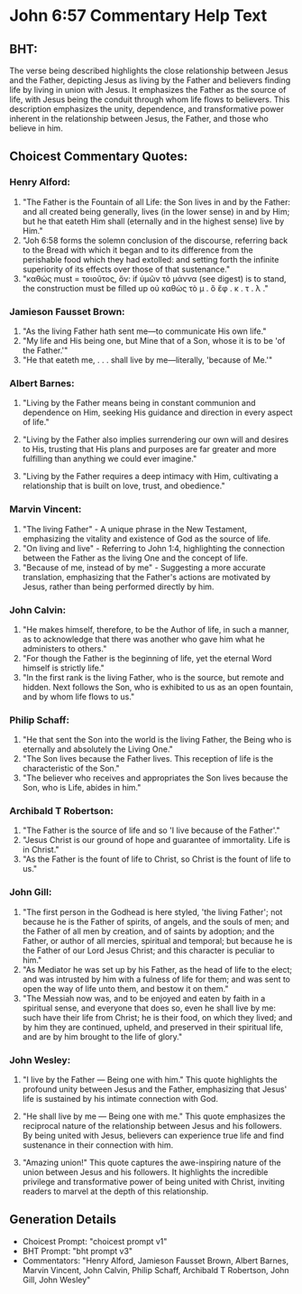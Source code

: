 # John 6:57 Commentary Help Text

## BHT:
The verse being described highlights the close relationship between Jesus and the Father, depicting Jesus as living by the Father and believers finding life by living in union with Jesus. It emphasizes the Father as the source of life, with Jesus being the conduit through whom life flows to believers. This description emphasizes the unity, dependence, and transformative power inherent in the relationship between Jesus, the Father, and those who believe in him.

## Choicest Commentary Quotes:
### Henry Alford:
1. "The Father is the Fountain of all Life: the Son lives in and by the Father: and all created being generally, lives (in the lower sense) in and by Him; but he that eateth Him shall (eternally and in the highest sense) live by Him." 
2. "Joh 6:58 forms the solemn conclusion of the discourse, referring back to the Bread with which it began and to its difference from the perishable food which they had extolled: and setting forth the infinite superiority of its effects over those of that sustenance." 
3. "καθώς must = τοιοῦτος, ὅν: if ὑμῶν τὸ μάννα (see digest) is to stand, the construction must be filled up οὐ καθὼς τὸ μ . ὃ ἔφ . κ . τ . λ ."

### Jamieson Fausset Brown:
1. "As the living Father hath sent me—to communicate His own life."
2. "My life and His being one, but Mine that of a Son, whose it is to be 'of the Father.'"
3. "He that eateth me, . . . shall live by me—literally, 'because of Me.'"

### Albert Barnes:
1. "Living by the Father means being in constant communion and dependence on Him, seeking His guidance and direction in every aspect of life."

2. "Living by the Father also implies surrendering our own will and desires to His, trusting that His plans and purposes are far greater and more fulfilling than anything we could ever imagine."

3. "Living by the Father requires a deep intimacy with Him, cultivating a relationship that is built on love, trust, and obedience."

### Marvin Vincent:
1. "The living Father" - A unique phrase in the New Testament, emphasizing the vitality and existence of God as the source of life.
2. "On living and live" - Referring to John 1:4, highlighting the connection between the Father as the living One and the concept of life.
3. "Because of me, instead of by me" - Suggesting a more accurate translation, emphasizing that the Father's actions are motivated by Jesus, rather than being performed directly by him.

### John Calvin:
1. "He makes himself, therefore, to be the Author of life, in such a manner, as to acknowledge that there was another who gave him what he administers to others."
2. "For though the Father is the beginning of life, yet the eternal Word himself is strictly life."
3. "In the first rank is the living Father, who is the source, but remote and hidden. Next follows the Son, who is exhibited to us as an open fountain, and by whom life flows to us."

### Philip Schaff:
1. "He that sent the Son into the world is the living Father, the Being who is eternally and absolutely the Living One." 
2. "The Son lives because the Father lives. This reception of life is the characteristic of the Son." 
3. "The believer who receives and appropriates the Son lives because the Son, who is Life, abides in him."

### Archibald T Robertson:
1. "The Father is the source of life and so 'I live because of the Father'." 
2. "Jesus Christ is our ground of hope and guarantee of immortality. Life is in Christ." 
3. "As the Father is the fount of life to Christ, so Christ is the fount of life to us."

### John Gill:
1. "The first person in the Godhead is here styled, 'the living Father'; not because he is the Father of spirits, of angels, and the souls of men; and the Father of all men by creation, and of saints by adoption; and the Father, or author of all mercies, spiritual and temporal; but because he is the Father of our Lord Jesus Christ; and this character is peculiar to him."
2. "As Mediator he was set up by his Father, as the head of life to the elect; and was intrusted by him with a fulness of life for them; and was sent to open the way of life unto them, and bestow it on them."
3. "The Messiah now was, and to be enjoyed and eaten by faith in a spiritual sense, and everyone that does so, even he shall live by me: such have their life from Christ; he is their food, on which they lived; and by him they are continued, upheld, and preserved in their spiritual life, and are by him brought to the life of glory."

### John Wesley:
1. "I live by the Father — Being one with him." This quote highlights the profound unity between Jesus and the Father, emphasizing that Jesus' life is sustained by his intimate connection with God.

2. "He shall live by me — Being one with me." This quote emphasizes the reciprocal nature of the relationship between Jesus and his followers. By being united with Jesus, believers can experience true life and find sustenance in their connection with him.

3. "Amazing union!" This quote captures the awe-inspiring nature of the union between Jesus and his followers. It highlights the incredible privilege and transformative power of being united with Christ, inviting readers to marvel at the depth of this relationship.


## Generation Details
- Choicest Prompt: "choicest prompt v1"
- BHT Prompt: "bht prompt v3"
- Commentators: "Henry Alford, Jamieson Fausset Brown, Albert Barnes, Marvin Vincent, John Calvin, Philip Schaff, Archibald T Robertson, John Gill, John Wesley"
